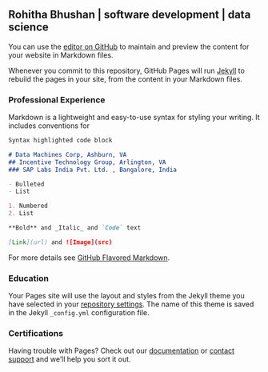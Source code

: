## Rohitha Bhushan | software development | data science

You can use the [editor on GitHub](https://github.com/RohithaS/RohithaS.github.io/edit/master/index.md) to maintain and preview the content for your website in Markdown files.

Whenever you commit to this repository, GitHub Pages will run [Jekyll](https://jekyllrb.com/) to rebuild the pages in your site, from the content in your Markdown files.

### Professional Experience

Markdown is a lightweight and easy-to-use syntax for styling your writing. It includes conventions for

```markdown
Syntax highlighted code block

# Data Machines Corp, Ashburn, VA
## Incentive Technology Group, Arlington, VA
### SAP Labs India Pvt. Ltd. , Bangalore, India

- Bulleted
- List

1. Numbered
2. List

**Bold** and _Italic_ and `Code` text

[Link](url) and ![Image](src)
```

For more details see [GitHub Flavored Markdown](https://guides.github.com/features/mastering-markdown/).

### Education

Your Pages site will use the layout and styles from the Jekyll theme you have selected in your [repository settings](https://github.com/RohithaS/RohithaS.github.io/settings). The name of this theme is saved in the Jekyll `_config.yml` configuration file.

### Certifications

Having trouble with Pages? Check out our [documentation](https://help.github.com/categories/github-pages-basics/) or [contact support](https://github.com/contact) and we’ll help you sort it out.
